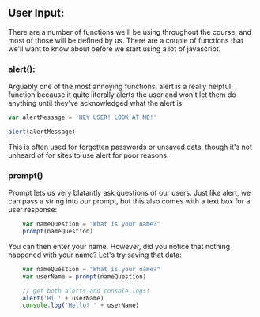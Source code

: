 ## User Input:

There are a number of functions we'll be using throughout the course, and most of those will be defined by us. There are a couple of functions that we'll want to know about before we start using a lot of javascript.

### alert():
Arguably one of the most annoying functions, alert is a really helpful function because it quite literally alerts the user and won't let them do anything until they've acknowledged what the alert is:

```javascript
var alertMessage = 'HEY USER! LOOK AT ME!'

alert(alertMessage)
```

This is often used for forgotten passwords or unsaved data, though it's not unheard of for sites to use alert for poor reasons.

### prompt()

Prompt lets us very blatantly ask questions of our users. Just like alert, we can pass a string into our prompt, but this also comes with a text box for a user response:

```javascript
    var nameQuestion = "What is your name?"
    prompt(nameQuestion)
```
You can then enter your name. However, did you notice that nothing happened with your name? Let's try saving that data:

```javascript
    var nameQuestion = "What is your name?"
    var userName = prompt(nameQuestion)

    // get both alerts and console.logs!
    alert('Hi ' + userName)
    console.log('Hello! ' + userName)
```